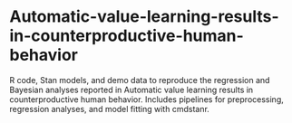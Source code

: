 # Automatic-value-learning-results-in-counterproductive-human-behavior
R code, Stan models, and demo data to reproduce the regression and Bayesian analyses reported in Automatic value learning results in counterproductive human behavior. Includes pipelines for preprocessing, regression analyses, and model fitting with cmdstanr.
